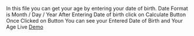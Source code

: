 In this file you can get your age by entering your date of birth.
Date Format is Month / Day / Year
After Entering Date of birth click on Calculate Button
Once Clicked on Button You can see your Entered Date of Birth and Your Age
Live [Demo](https://er-md-arfat.github.io/Calculate-Age/)
